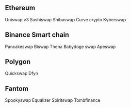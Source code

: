 Ethereum
-----------------------------------
Uniswap v3
Sushiswap 
Shibaswap
Curve crypto 
Kyberswap


Binance Smart chain
-------------------------------------
Pancakeswap
Biswap
Thena
Babydoge swap 
Apeswap


Polygon
-----------------------------------
Quickswap
Dfyn


Fantom
-----------------------------------
Spookyswap
Equalizer
Spiritswap
Tombfinance




